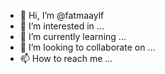 - 👋 Hi, I’m @fatmaaylf
- 👀 I’m interested in ...
- 🌱 I’m currently learning ...
- 💞️ I’m looking to collaborate on ...
- 📫 How to reach me ...

<!---
fatmaaylf/fatmaaylf is a ✨ special ✨ repository because its `README.md` (this file) appears on your GitHub profile.
You can click the Preview link to take a look at your changes.
--->
